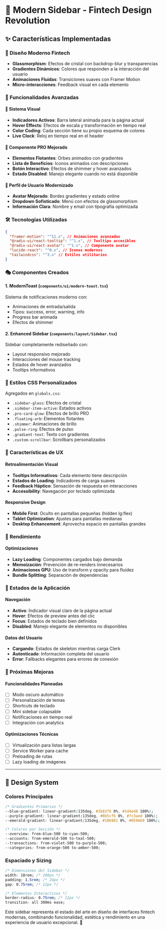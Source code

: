 # 🎨 Modern Sidebar - Fintech Design Revolution

## ✨ Características Implementadas

### 🎯 Diseño Moderno Fintech

- **Glassmorphism**: Efectos de cristal con backdrop-blur y transparencias
- **Gradientes Dinámicos**: Colores que responden a la interacción del usuario
- **Animaciones Fluidas**: Transiciones suaves con Framer Motion
- **Micro-interacciones**: Feedback visual en cada elemento

### 🚀 Funcionalidades Avanzadas

#### 🎨 Sistema Visual

- **Indicadores Activos**: Barra lateral animada para la página actual
- **Hover Effects**: Efectos de escala y transformación en tiempo real
- **Color Coding**: Cada sección tiene su propio esquema de colores
- **Live Clock**: Reloj en tiempo real en el header

#### 💎 Componente PRO Mejorado

- **Elementos Flotantes**: Orbes animados con gradientes
- **Lista de Beneficios**: Iconos animados con descripciones
- **Botón Interactivo**: Efectos de shimmer y hover avanzados
- **Estado Disabled**: Manejo elegante cuando no está disponible

#### 👤 Perfil de Usuario Modernizado

- **Avatar Mejorado**: Bordes gradientes y estado online
- **Dropdown Sofisticado**: Menú con efectos de glassmorphism
- **Información Clara**: Nombre y email con tipografía optimizada

### 🛠 Tecnologías Utilizadas

```json
{
  "framer-motion": "^11.x", // Animaciones avanzadas
  "@radix-ui/react-tooltip": "^1.x", // Tooltips accesibles
  "@radix-ui/react-avatar": "^1.x", // Componente avatar
  "lucide-react": "^0.x", // Iconos modernos
  "tailwindcss": "^3.x" // Estilos utilitarios
}
```

### 🎭 Componentes Creados

#### 1. **ModernToast** (`components/ui/modern-toast.tsx`)

Sistema de notificaciones moderno con:

- Animaciones de entrada/salida
- Tipos: success, error, warning, info
- Progress bar animada
- Efectos de shimmer

#### 2. **Enhanced Sidebar** (`components/layout/Sidebar.tsx`)

Sidebar completamente rediseñado con:

- Layout responsivo mejorado
- Interacciones del mouse tracking
- Estados de hover avanzados
- Tooltips informativos

### 🎨 Estilos CSS Personalizados

Agregados en `globals.css`:

- `.sidebar-glass`: Efectos de cristal
- `.sidebar-item-active`: Estados activos
- `.pro-card-glow`: Efectos de brillo PRO
- `.floating-orb`: Elementos flotantes
- `.shimmer`: Animaciones de brillo
- `.pulse-ring`: Efectos de pulso
- `.gradient-text`: Texto con gradientes
- `.custom-scrollbar`: Scrollbars personalizados

### 🌟 Características de UX

#### Retroalimentación Visual

- **Tooltips Informativos**: Cada elemento tiene descripción
- **Estados de Loading**: Indicadores de carga suaves
- **Feedback Háptico**: Sensación de respuesta en interacciones
- **Accessibility**: Navegación por teclado optimizada

#### Responsive Design

- **Mobile First**: Oculto en pantallas pequeñas (hidden lg:flex)
- **Tablet Optimization**: Ajustes para pantallas medianas
- **Desktop Enhancement**: Aprovecha espacio en pantallas grandes

### 🚀 Rendimiento

#### Optimizaciones

- **Lazy Loading**: Componentes cargados bajo demanda
- **Memoización**: Prevención de re-renders innecesarios
- **Animaciones GPU**: Uso de transform y opacity para fluidez
- **Bundle Splitting**: Separación de dependencias

### 📱 Estados de la Aplicación

#### Navegación

- **Activo**: Indicador visual claro de la página actual
- **Hover**: Efectos de preview antes del clic
- **Focus**: Estados de teclado bien definidos
- **Disabled**: Manejo elegante de elementos no disponibles

#### Datos del Usuario

- **Cargando**: Estados de skeleton mientras carga Clerk
- **Autenticado**: Información completa del usuario
- **Error**: Fallbacks elegantes para errores de conexión

### 🎯 Próximas Mejoras

#### Funcionalidades Planeadas

- [ ] Modo oscuro automático
- [ ] Personalización de temas
- [ ] Shortcuts de teclado
- [ ] Mini sidebar colapsable
- [ ] Notificaciones en tiempo real
- [ ] Integración con analytics

#### Optimizaciones Técnicas

- [ ] Virtualización para listas largas
- [ ] Service Worker para cache
- [ ] Preloading de rutas
- [ ] Lazy loading de imágenes

---

## 🎨 Design System

### Colores Principales

```css
/* Gradientes Primarios */
--blue-gradient: linear-gradient(135deg, #3b82f6 0%, #1d4ed8 100%);
--purple-gradient: linear-gradient(135deg, #8b5cf6 0%, #7c3aed 100%);
--emerald-gradient: linear-gradient(135deg, #10b981 0%, #059669 100%);

/* Colores por Sección */
--overview: from-blue-500 to-cyan-500;
--accounts: from-emerald-500 to-teal-500;
--transactions: from-violet-500 to-purple-500;
--categories: from-orange-500 to-amber-500;
```

### Espaciado y Sizing

```css
/* Dimensiones del Sidebar */
width: 18rem; /* 288px */
padding: 1.5rem; /* 24px */
gap: 0.75rem; /* 12px */

/* Elementos Interactivos */
border-radius: 0.75rem; /* 12px */
transition: all 300ms ease;
```

Este sidebar representa el estado del arte en diseño de interfaces fintech modernas, combinando funcionalidad, estética y rendimiento en una experiencia de usuario excepcional. 🚀
